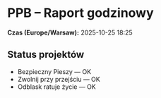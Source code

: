 # PPB – Raport godzinowy
**Czas (Europe/Warsaw):** 2025-10-25 18:25

## Status projektów
- Bezpieczny Pieszy — OK
- Zwolnij przy przejściu — OK
- Odblask ratuje życie — OK

